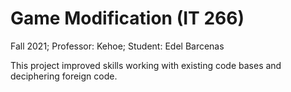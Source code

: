 # Game Modification (IT 266)
Fall 2021;
Professor: Kehoe;
Student: Edel Barcenas

This project improved skills working with existing code bases and deciphering foreign code. 
